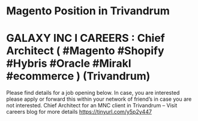 # Magento Position in Trivandrum 
# GALAXY INC I CAREERS : Chief Architect ( #Magento #Shopify #Hybris #Oracle #Mirakl #ecommerce ) (Trivandrum)
Please find details for a job opening below. In case, you are interested please apply or forward this within your network of friend’s in case you are not interested. Chief Architect for an MNC client in Trivandrum – Visit careers blog for more details https://tinyurl.com/y5p2y447
